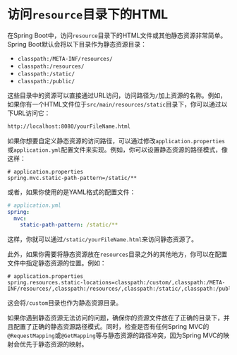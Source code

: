 # 访问`resource`目录下的HTML

在Spring Boot中，访问`resource`目录下的HTML文件或其他静态资源非常简单。Spring Boot默认会将以下目录作为静态资源目录：

- `classpath:/META-INF/resources/`
- `classpath:/resources/`
- `classpath:/static/`
- `classpath:/public/`

这些目录中的资源可以直接通过URL访问，访问路径为`/`加上资源的名称。例如，如果你有一个HTML文件位于`src/main/resources/static`目录下，你可以通过以下URL访问它：

```txt
http://localhost:8080/yourFileName.html
```

如果你想要自定义静态资源的访问路径，可以通过修改`application.properties`或`application.yml`配置文件来实现。例如，你可以设置静态资源的路径模式，像这样：

```properties
# application.properties
spring.mvc.static-path-pattern=/static/**
```

或者，如果你使用的是YAML格式的配置文件：

```yaml
# application.yml
spring:
  mvc:
    static-path-pattern: /static/**
```

这样，你就可以通过`/static/yourFileName.html`来访问静态资源了。

此外，如果你需要将静态资源放在`resources`目录之外的其他地方，你可以在配置文件中指定静态资源的位置。例如：

```properties
# application.properties
spring.resources.static-locations=classpath:/custom/,classpath:/META-INF/resources/,classpath:/resources/,classpath:/static/,classpath:/public/
```

这会将`/custom`目录也作为静态资源目录。

如果你遇到静态资源无法访问的问题，确保你的资源文件放在了正确的目录下，并且配置了正确的静态资源路径模式。同时，检查是否有任何Spring MVC的`@RequestMapping`或`@GetMapping`等与静态资源的路径冲突，因为Spring MVC的映射会优先于静态资源的映射。

